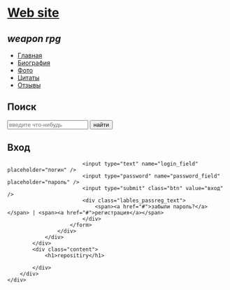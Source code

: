 <DOCTYPE html>
<html lang="en">
<head>
	<meta charset="UTF-8">
	<title>Очень важная информация</title>
	<link rel="stylesheet" href="assts/css/megastyle.css">
</head>
<body>
	<div class="main">
		<div class="header">
			<div class="logo">
				<div class="logo_text">
					<h1><a href="https://vk.com/id261513637">Web site</a></h1>
					<h2><i>weapon rpg</i></h2>
				</div>
			</div>
			<div class="menubar">
				<ul class="menu">
					<li class="selected"><a href="#">Главная</a></li>
					<li><a href="#">Биография</a></li>
					<li><a href="#">Фото</a></li>
					<li><a href="#">Цитаты</a></li>
					<li><a href="#">Отзывы</a></li>
				</ul>	
			</div>
		</div>
		<div class="site_cotent">
			<div class="sidebar_conteiner">
				<div class="sidebar">
					<h2>Поиск</h2>
					<form method="post" action="#" id="search_form"/>
						<input type="search" name="search_field" placeholder="введите что-нибудь" />	
						<input type="submit" class="btn" value="найти" />	
					</form>
				</div>
				<div class="sidebar">
						<h2>Вход</h2>
						<form method="post" action="#" id="login"/>
							
							<input type="text" name="login_field" placeholder="логин" />
							<input type="password" name="password_field" placeholder="пароль" />
							<input type="submit" class="btn" value="вход" />
							<div class="lables_passreg_text">
								<span><a href="#">забыли пароль?</a></span> | <span><a href="#">регистрация</a></span>
							</div>
						</form>
					</div>
				</div>
			</div>
			<div class="content">
				<h1>repositiry</h1>
				
			</div>
		</div>
	</div>
</body>
</html>